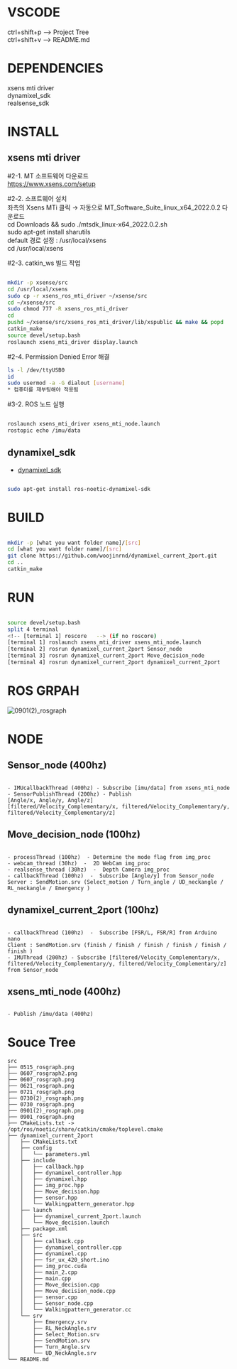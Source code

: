 # VSCODE
ctrl+shift+p --> Project Tree  
ctrl+shift+v --> README.md   


# DEPENDENCIES
xsens mti driver  
dynamixel_sdk  
realsense_sdk

# INSTALL
## xsens mti driver  
#2-1. MT 소프트웨어 다운로드  
https://www.xsens.com/setup  

#2-2. 소프트웨어 설치  
좌측의 Xsens MTi  클릭 → 자동으로 MT_Software_Suite_linux_x64_2022.0.2 다운로드  
cd Downloads && sudo ./mtsdk_linux-x64_2022.0.2.sh  
sudo apt-get install sharutils  
default 경로 설정 : /usr/local/xsens  
cd /usr/local/xsens  

#2-3. catkin_ws 빌드 작업  
```bash

mkdir -p xsense/src
cd /usr/local/xsens  
sudo cp -r xsens_ros_mti_driver ~/xsense/src  
cd ~/xsense/src  
sudo chmod 777 -R xsens_ros_mti_driver  
cd  
pushd ~/xsense/src/xsens_ros_mti_driver/lib/xspublic && make && popd  
catkin_make    
source devel/setup.bash  
roslaunch xsens_mti_driver display.launch  

```

#2-4. Permission Denied Error 해결  
```bash
ls -l /dev/ttyUSB0  
id  
sudo usermod -a -G dialout [username]  
* 컴퓨터를 재부팅해야 적용됨  
```

#3-2. ROS 노드 실행  
```bash  

roslaunch xsens_mti_driver xsens_mti_node.launch  
rostopic echo /imu/data  

```  

## dynamixel_sdk
* [dynamixel_sdk](http://wiki.ros.org/dynamixel_sdk)  
```bash  

sudo apt-get install ros-noetic-dynamixel-sdk

```

# BUILD  
```bash

mkdir -p [what you want folder name]/[src]  
cd [what you want folder name]/[src]  
git clone https://github.com/woojinrnd/dynamixel_current_2port.git  
cd ..  
catkin_make  

```  

# RUN
```bash  

source devel/setup.bash  
split 4 terminal  
<!-- [terminal 1] roscore   --> (if no roscore)  
[terminal 1] roslaunch xsens_mti_driver xsens_mti_node.launch  
[terminal 2] rosrun dynamixel_current_2port Sensor_node  
[terminal 3] rosrun dynamixel_current_2port Move_decision_node  
[terminal 4] rosrun dynamixel_current_2port dynamixel_current_2port  

```  

# ROS GRPAH
![0901(2)_rosgraph](https://github.com/woojinrnd/dynamixel_current_2port/assets/122770475/e200799a-3900-4e65-bb6a-d9b0a7ae3a8f)

# NODE
## Sensor_node  (400hz)  
```

- IMUcallbackThread (400hz) - Subscribe [imu/data] from xsens_mti_node  
- SensorPublishThread (200hz) - Publish  
[Angle/x, Angle/y, Angle/z]    
[filtered/Velocity_Complementary/x, filtered/Velocity_Complementary/y, filtered/Velocity_Complementary/z]  

```

## Move_decision_node  (100hz)
```

- processThread (100hz)  - Determine the mode flag from img_proc    
- webcam_thread (30hz)  -  2D WebCam img_proc  
- realsense_thread (30hz)  -  Depth Camera img_proc  
- callbackThread (100hz)  -  Subscribe [Angle/y] from Sensor_node  
Server : SendMotion.srv (Select_motion / Turn_angle / UD_neckangle / RL_neckangle / Emergency )  

```

## dynamixel_current_2port (100hz)
```

- callbackThread (100hz)  -  Subscribe [FSR/L, FSR/R] from Arduino nano   
Client : SendMotion.srv (finish / finish / finish / finish / finish / finish )    
- IMUThread (200hz) - Subscribe [filtered/Velocity_Complementary/x, filtered/Velocity_Complementary/y, filtered/Velocity_Complementary/z] from Sensor_node  

```

## xsens_mti_node (400hz)
```

- Publish /imu/data (400hz)  

```

# Souce Tree
```
src
├── 0515_rosgraph.png
├── 0607_rosgraph2.png
├── 0607_rosgraph.png
├── 0621_rosgraph.png
├── 0721_rosgraph.png
├── 0730(2)_rosgraph.png
├── 0730_rosgraph.png
├── 0901(2)_rosgraph.png
├── 0901_rosgraph.png
├── CMakeLists.txt -> /opt/ros/noetic/share/catkin/cmake/toplevel.cmake
├── dynamixel_current_2port
│   ├── CMakeLists.txt
│   ├── config
│   │   └── parameters.yml
│   ├── include
│   │   ├── callback.hpp
│   │   ├── dynamixel_controller.hpp
│   │   ├── dynamixel.hpp
│   │   ├── img_proc.hpp
│   │   ├── Move_decision.hpp
│   │   ├── sensor.hpp
│   │   └── Walkingpattern_generator.hpp
│   ├── launch
│   │   ├── dynamixel_current_2port.launch
│   │   └── Move_decision.launch
│   ├── package.xml
│   ├── src
│   │   ├── callback.cpp
│   │   ├── dynamixel_controller.cpp
│   │   ├── dynamixel.cpp
│   │   ├── fsr_ux_420_short.ino
│   │   ├── img_proc.cuda
│   │   ├── main_2.cpp
│   │   ├── main.cpp
│   │   ├── Move_decision.cpp
│   │   ├── Move_decision_node.cpp
│   │   ├── sensor.cpp
│   │   ├── Sensor_node.cpp
│   │   └── Walkingpattern_generator.cc
│   └── srv
│       ├── Emergency.srv
│       ├── RL_NeckAngle.srv
│       ├── Select_Motion.srv
│       ├── SendMotion.srv
│       ├── Turn_Angle.srv
│       └── UD_NeckAngle.srv
└── README.md
```
